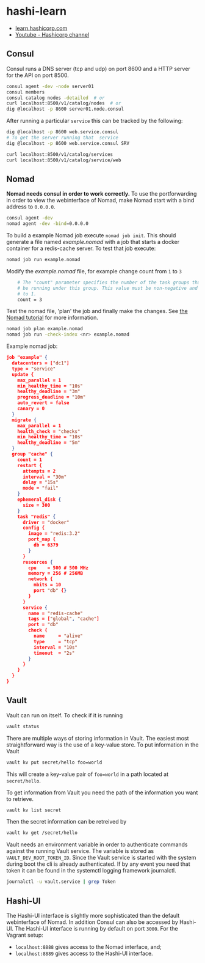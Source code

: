 # hashi-learn

 * [learn.hashicorp.com](https://learn.hashicorp.com/)
 * [Youtube - Hashicorp channel](https://www.youtube.com/HashiCorp)


## Consul

Consul runs a DNS server (tcp and udp) on port 8600 and a HTTP server for the API on port 8500.

```bash
consul agent -dev -node server01
consul members
consul catalog nodes -detailed  # or
curl localhost:8500/v1/catalog/nodes  # or
dig @localhost -p 8600 server01.node.consul
```
After running a particular `service` this can be tracked by the following:

```bash
dig @localhost -p 8600 web.service.consul
# To get the server running that  service
dig @localhost -p 8600 web.service.consul SRV 

curl localhost:8500/v1/catalog/services  
curl localhost:8500/v1/catalog/service/web  
```

## Nomad

**Nomad needs consul in order to work correctly.** To use the portforwarding in order to view the webinterface of Nomad, make Nomad start with a bind address to `0.0.0.0`.

```bash
consul agent -dev
nomad agent -dev -bind=0.0.0.0
```
To build a example Nomad job execute `nomad job init`. This should generate a file named *example.nomad* with a job that starts a docker container for a redis-cache server. To test that job execute:
```bash
nomad job run example.nomad
```
Modify the *example.nomad* file, for example change count from `1` to `3`
```bash
    # The "count" parameter specifies the number of the task groups that should
    # be running under this group. This value must be non-negative and defaults
    # to 1.
    count = 3
```
Test the nomad file, 'plan' the job and finally make the changes. See [the Nomad tutorial](https://learn.hashicorp.com/nomad/getting-started/jobs) for more information.

```bash
nomad job plan example.nomad
nomad job run -check-index <nr> example.nomad
```

Example nomad job:
```json 
job "example" {
  datacenters = ["dc1"]
  type = "service"
  update {
    max_parallel = 1
    min_healthy_time = "10s"
    healthy_deadline = "3m"
    progress_deadline = "10m"
    auto_revert = false
    canary = 0
  }
  migrate {
    max_parallel = 1
    health_check = "checks"
    min_healthy_time = "10s"
    healthy_deadline = "5m"
  }
  group "cache" {
    count = 1
    restart {
      attempts = 2
      interval = "30m"
      delay = "15s"
      mode = "fail"
    }
    ephemeral_disk {
      size = 300
    }
    task "redis" {
      driver = "docker"
      config {
        image = "redis:3.2"
        port_map {
          db = 6379
        }
      }
      resources {
        cpu    = 500 # 500 MHz
        memory = 256 # 256MB
        network {
          mbits = 10
          port "db" {}
        }
      }
      service {
        name = "redis-cache"
        tags = ["global", "cache"]
        port = "db"
        check {
          name     = "alive"
          type     = "tcp"
          interval = "10s"
          timeout  = "2s"
        }
      }
    }
  }
}
```

## Vault

Vault can run on itself. To check if it is running
``` bash
vault status
```

There are multiple ways of storing information in Vault. The easiest most straightforward way is the use of a key-value store.
To put information in the Vault
``` bash
vault kv put secret/hello foo=world
```
This will create a key-value pair of ``foo=world`` in a path located at ``secret/hello``.

To get information from Vault you need the path of the information you want to retrieve.
```bash
vault kv list secret

```
Then the secret information can be retreived by
```bash
vault kv get /secret/hello
```

Vault needs an environment variable in order to authenticate commands against the running Vault service.
The variable is stored as ``VAULT_DEV_ROOT_TOKEN_ID``. Since the Vault service is started with the system during boot the cli is already authenticated.
If by any event you need that token it can be found in the systemctl logging framework journalctl.
```bash
journalctl -u vault.service | grep Token
```

## Hashi-UI
The Hashi-UI interface is slightly more sophisticated than the default webinterface of Nomad. In addition Consul can also be accessed by Hashi-UI. 
The Hashi-UI interface is running by default on port ``3000``. 
For the Vagrant setup:
 * ``localhost:8888`` gives access to the Nomad interface, and;
 * ``localhost:8889`` gives access to the Hashi-UI interface.


